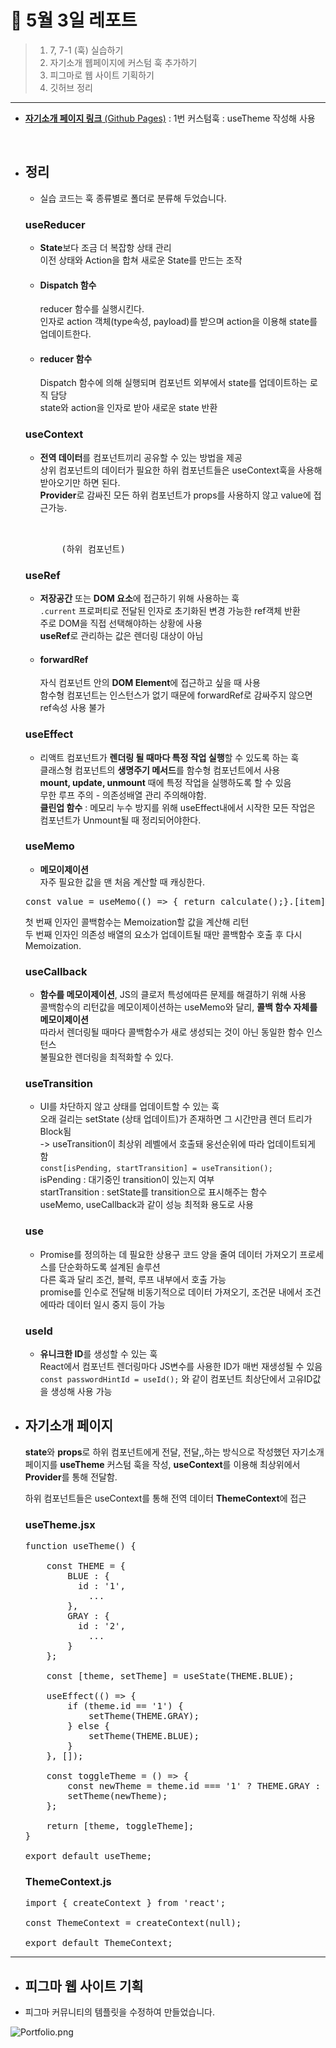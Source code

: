 # 📖 5월 3일 레포트
> 1. 7, 7-1 (훅) 실습하기<br>
> 2. 자기소개 웹페이지에 커스텀 훅 추가하기<br>
> 3. 피그마로 웹 사이트 기획하기
> 4. 깃허브 정리

<hr> 

- [**자기소개 페이지 링크** (Github Pages)](https://minuring.github.io/React/0503/build) : 1번 커스텀훅 : useTheme 작성해 사용<br>

<br>

- ## 정리

  - 실습 코드는 훅 종류별로 폴더로 분류해 두었습니다.<br>

  ### useReducer <br>

  - **State**보다 조금 더 복잡항 상태 관리<br>
  이전 상태와 Action을 합쳐 새로운 State를 만드는 조작<br>

  - #### Dispatch 함수 <br>
    reducer 함수를 실행시킨다.<br>
    인자로 action 객체(type속성, payload)를 받으며 action을 이용해 state를 업데이트한다.<br>
  
  - #### reducer 함수 <br>
    Dispatch 함수에 의해 실행되며 컴포넌트 외부에서 state를 업데이트하는 로직 담당<br>
    state와 action을 인자로 받아 새로운 state 반환<br>

  ### useContext<br>

  - **전역 데이터**를 컴포넌트끼리 공유할 수 있는 방법을 제공<br>
  상위 컴포넌트의 데이터가 필요한 하위 컴포넌트들은 useContext훅을 사용해 받아오기만 하면 된다.<br>
  **Provider**로 감싸진 모든 하위 컴포넌트가 props를 사용하지 않고 value에 접근가능.<br>

    <pre>
  
    <ThemeContext.Provider value={{ isDark, setIsDark }}>
        (하위 컴포넌트)
    </ThemeContext.Provider></pre>

  ### useRef<br>

  - **저장공간** 또는 **DOM 요소**에 접근하기 위해 사용하는 훅<br>
  `.current` 프로퍼티로 전달된 인자로 초기화된 변경 가능한 ref객체 반환<br>
  주로 DOM을 직접 선택해야하는 상황에 사용<br>
  **useRef**로 관리하는 값은 렌더링 대상이 아님<br>
  
  - #### forwardRef<br>
    자식 컴포넌트 안의 **DOM Element**에 접근하고 싶을 때 사용<br>
    함수형 컴포넌트는 인스턴스가 없기 때문에 forwardRef로 감싸주지 않으면 ref속성 사용 불가<br>

  ### useEffect<br>
  - 리액트 컴포넌트가 **렌더링 될 때마다 특정 작업 실행**할 수 있도록 하는 훅<br>
  클래스형 컴포넌트의 **생명주기 메서드**를 함수형 컴포넌트에서 사용<br>
  **mount, update, unmount** 때에 특정 작업을 실행하도록 할 수 있음<br>
  무한 루프 주의 - 의존성배열 관리 주의해야함.<br>
  **클린업 함수** : 메모리 누수 방지를 위해 useEffect내에서 시작한 모든 작업은 컴포넌트가 Unmount될 때 정리되어야한다.<br>

  ### useMemo<br>
  - **메모이제이션**<br>
  자주 필요한 값을 맨 처음 계산할 때 캐싱한다.<br>
  <pre>const value = useMemo(() => { return calculate();}.[item]) </pre>
  첫 번째 인자인 콜백함수는 Memoization할 값을 계산해 리턴<br>
  두 번째 인자인 의존성 배열의 요소가 업데이트될 때만 콜백함수 호출 후 다시 Memoization.<br>

  ### useCallback<br>
  - **함수를 메모이제이션**, JS의 클로저 특성에따른 문제를 해결하기 위해 사용<br>
  콜백함수의 리턴값을 메모이제이션하는 useMemo와 달리, **콜백 함수 자체를 메모이제이션**<br>
  따라서 렌더링될 때마다 콜백함수가 새로 생성되는 것이 아닌 동일한 함수 인스턴스<br>
  불필요한 렌더링을 최적화할 수 있다.<br>

  ### useTransition<br>
  - UI를 차단하지 않고 상태를 업데이트할 수 있는 훅<br>
  오래 걸리는 setState (상태 업데이트)가 존재하면 그 시간만큼 렌더 트리가 Block됨<br>
  -> useTransition이 최상위 레벨에서 호출돼 웅선순위에 따라 업데이트되게 함<br>
  `const[isPending, startTransition] = useTransition();`<br>
    isPending : 대기중인 transition이 있는지 여부<br>
    startTransition : setState를 transition으로 표시해주는 함수<br>
  useMemo, useCallback과 같이 성능 최적화 용도로 사용<br>

  ### use<br>
  - Promise를 정의하는 데 필요한 상용구 코드 양을 줄여 데이터 가져오기 프로세스를 단순화하도록 설계된 솔루션<br>
  다른 훅과 달리 조건, 블럭, 루프 내부에서 호출 가능<br>
  promise를 인수로 전달해 비동기적으로 데이터 가져오기, 조건문 내에서 조건에따라 데이터 일시 중지 등이 가능<br>

  ### useId<br>
  - **유니크한 ID**를 생성할 수 있는 훅<br>
  React에서 컴포넌트 렌더링마다 JS변수를 사용한 ID가 매번 재생성될 수 있음<br>
  `const passwordHintId = useId();` 와 같이 컴포넌트 최상단에서 고유ID값을 생성해 사용 가능<br>


- ## 자기소개 페이지<br>

  **state**와 **props**로 하위 컴포넌트에게 전달, 전달,,하는 방식으로 작성했던 자기소개 페이지를 **useTheme** 커스텀 훅을 작성, **useContext**를 이용해 최상위에서 **Provider**를 통해 전달함.<br>

  하위 컴포넌트들은 useContext를 통해 전역 데이터 **ThemeContext**에 접근<br>

  ### useTheme.jsx <br>
  <pre>
  function useTheme() {
      
      const THEME = {
          BLUE : {
            id : '1',
              ...
          },
          GRAY : {
            id : '2',
              ...
          }
      };

      const [theme, setTheme] = useState(THEME.BLUE);

      useEffect(() => {
          if (theme.id == '1') {
              setTheme(THEME.GRAY);
          } else {
              setTheme(THEME.BLUE);
          }
      }, []);

      const toggleTheme = () => {
          const newTheme = theme.id === '1' ? THEME.GRAY : THEME.BLUE;
          setTheme(newTheme);
      };

      return [theme, toggleTheme];
  }

  export default useTheme;
  </pre>

  ### ThemeContext.js
  <pre>
  import { createContext } from 'react';

  const ThemeContext = createContext(null);

  export default ThemeContext;
  </pre>

<hr>

- ## 피그마 웹 사이트 기획<br>
- 피그마 커뮤니티의 템플릿을 수정하여 만들었습니다.

![Portfolio.png](./Figma/Portfolio.png)
